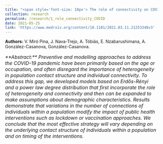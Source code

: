 ```yaml
---
title: "<span style='font-size: 18px'> The role of connectivity on COVID-19 preventive approaches"
collection: research
permalink: /research/1_role_connectivity_COVID
date: 2021-05-25
link: 'https://www.medrxiv.org/content/10.1101/2021.03.11.21253348v3'
---
```

**Authors:** V. Miró Pina, J. Nava-Trejo, A. Tóbiás, E. Nzabarushimana, A. González-Casanova, González-Casanova.

<p style="font-size:12pt; font-style:italic">
**Abstract:** Preventive and modelling approaches to address the COVID-19 pandemic have been primarily based on the age or occupation, and often disregard the importance of heterogeneity in population contact structure and individual connectivity. To address this gap, we developed models based on Erdős-Rényi and a power law degree distribution that first incorporate the role of heterogeneity and connectivity and then can be expanded to make assumptions about demographic characteristics. Results demonstrate that variations in the number of connections of individuals within a population modify the impact of public health interventions such as lockdown or vaccination approaches. We conclude that the most effective strategy will vary depending on the underlying contact structure of individuals within a population and on timing of the interventions.
</p>
